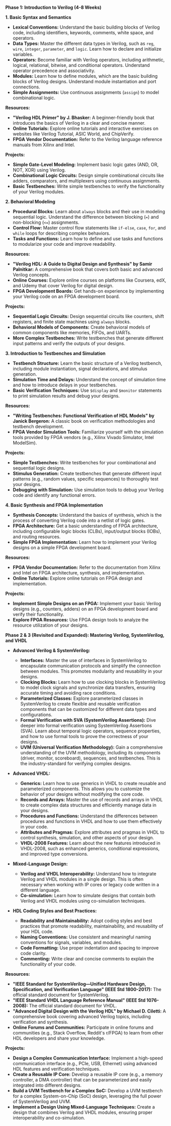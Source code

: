 **Phase 1: Introduction to Verilog (4-8 Weeks)**

**1. Basic Syntax and Semantics**

* **Lexical Conventions:** Understand the basic building blocks of Verilog code, including identifiers, keywords, comments, white space, and operators.
* **Data Types:** Master the different data types in Verilog, such as `reg`, `wire`, `integer`, `parameter`, and `logic`. Learn how to declare and initialize variables.
* **Operators:**  Become familiar with Verilog operators, including arithmetic, logical, relational, bitwise, and conditional operators. Understand operator precedence and associativity.
* **Modules:** Learn how to define modules, which are the basic building blocks of Verilog designs. Understand module instantiation and port connections.
* **Simple Assignments:**  Use continuous assignments (`assign`) to model combinational logic.

**Resources:**

* **"Verilog HDL Primer" by J. Bhasker:** A beginner-friendly book that introduces the basics of Verilog in a clear and concise manner.
* **Online Tutorials:** Explore online tutorials and interactive exercises on websites like Verilog Tutorial, ASIC World, and ChipVerify.
* **FPGA Vendor Documentation:** Refer to the Verilog language reference manuals from Xilinx and Intel.

**Projects:**

* **Simple Gate-Level Modeling:** Implement basic logic gates (AND, OR, NOT, XOR) using Verilog.
* **Combinational Logic Circuits:** Design simple combinational circuits like adders, comparators, and multiplexers using continuous assignments.
* **Basic Testbenches:** Write simple testbenches to verify the functionality of your Verilog modules.


**2. Behavioral Modeling**

* **Procedural Blocks:** Learn about `always` blocks and their use in modeling sequential logic. Understand the difference between blocking (`=`) and non-blocking (`<=`) assignments.
* **Control Flow:** Master control flow statements like `if-else`, `case`, `for`, and `while` loops for describing complex behaviors.
* **Tasks and Functions:**  Learn how to define and use tasks and functions to modularize your code and improve readability.

**Resources:**

* **"Verilog HDL: A Guide to Digital Design and Synthesis" by Samir Palnitkar:** A comprehensive book that covers both basic and advanced Verilog concepts.
* **Online Courses:** Explore online courses on platforms like Coursera, edX, and Udemy that cover Verilog for digital design.
* **FPGA Development Boards:** Get hands-on experience by implementing your Verilog code on an FPGA development board.

**Projects:**

* **Sequential Logic Circuits:** Design sequential circuits like counters, shift registers, and finite state machines using `always` blocks.
* **Behavioral Models of Components:** Create behavioral models of common components like memories, FIFOs, and UARTs.
* **More Complex Testbenches:** Write testbenches that generate different input patterns and verify the outputs of your designs.


**3.  Introduction to Testbenches and Simulation**

* **Testbench Structure:** Learn the basic structure of a Verilog testbench, including module instantiation, signal declarations, and stimulus generation.
* **Simulation Time and Delays:** Understand the concept of simulation time and how to introduce delays in your testbenches.
* **Basic Verification Techniques:**  Use `$display` and `$monitor` statements to print simulation results and debug your designs.

**Resources:**

* **"Writing Testbenches: Functional Verification of HDL Models" by Janick Bergeron:**  A classic book on verification methodologies and testbench development.
* **FPGA Vendor Simulation Tools:**  Familiarize yourself with the simulation tools provided by FPGA vendors (e.g., Xilinx Vivado Simulator, Intel ModelSim).

**Projects:**

* **Simple Testbenches:** Write testbenches for your combinational and sequential logic designs.
* **Stimulus Generation:** Create testbenches that generate different input patterns (e.g., random values, specific sequences) to thoroughly test your designs.
* **Debugging with Simulation:** Use simulation tools to debug your Verilog code and identify any functional errors.

**4.  Basic Synthesis and FPGA Implementation**

* **Synthesis Concepts:** Understand the basics of synthesis, which is the process of converting Verilog code into a netlist of logic gates.
* **FPGA Architecture:** Get a basic understanding of FPGA architecture, including configurable logic blocks (CLBs), input/output blocks (IOBs), and routing resources.
* **Simple FPGA Implementation:**  Learn how to implement your Verilog designs on a simple FPGA development board.

**Resources:**

* **FPGA Vendor Documentation:** Refer to the documentation from Xilinx and Intel on FPGA architecture, synthesis, and implementation.
* **Online Tutorials:** Explore online tutorials on FPGA design and implementation.

**Projects:**

* **Implement Simple Designs on an FPGA:**  Implement your basic Verilog designs (e.g., counters, adders) on an FPGA development board and verify their functionality.
* **Explore FPGA Resources:**  Use FPGA design tools to analyze the resource utilization of your designs.

**Phase 2 & 3 (Revisited and Expanded): Mastering Verilog, SystemVerilog, and VHDL**

* **Advanced Verilog & SystemVerilog:**
    * **Interfaces:**  Master the use of interfaces in SystemVerilog to encapsulate communication protocols and simplify the connection between modules. This promotes modularity and reusability in your designs.
    * **Clocking Blocks:**  Learn how to use clocking blocks in SystemVerilog to model clock signals and synchronize data transfers, ensuring accurate timing and avoiding race conditions.
    * **Parameterized Classes:**  Explore parameterized classes in SystemVerilog to create flexible and reusable verification components that can be customized for different data types and configurations.
    * **Formal Verification with SVA (SystemVerilog Assertions):**  Dive deeper into formal verification using SystemVerilog Assertions (SVA). Learn about temporal logic operators, sequence properties, and how to use formal tools to prove the correctness of your designs.
    * **UVM (Universal Verification Methodology):**  Gain a comprehensive understanding of the UVM methodology, including its components (driver, monitor, scoreboard), sequences, and testbenches. This is the industry-standard for verifying complex designs.

* **Advanced VHDL:**
    * **Generics:**  Learn how to use generics in VHDL to create reusable and parameterized components. This allows you to customize the behavior of your designs without modifying the core code.
    * **Records and Arrays:**  Master the use of records and arrays in VHDL to create complex data structures and efficiently manage data in your designs.
    * **Procedures and Functions:**  Understand the differences between procedures and functions in VHDL and how to use them effectively in your code.
    * **Attributes and Pragmas:**  Explore attributes and pragmas in VHDL to control synthesis, simulation, and other aspects of your design.
    * **VHDL-2008 Features:**  Learn about the new features introduced in VHDL-2008, such as enhanced generics, conditional expressions, and improved type conversions.

* **Mixed-Language Design:**
    * **Verilog and VHDL Interoperability:**  Understand how to integrate Verilog and VHDL modules in a single design. This is often necessary when working with IP cores or legacy code written in a different language.
    * **Co-simulation:**  Learn how to simulate designs that contain both Verilog and VHDL modules using co-simulation techniques.

* **HDL Coding Styles and Best Practices:**
    * **Readability and Maintainability:**  Adopt coding styles and best practices that promote readability, maintainability, and reusability of your HDL code.
    * **Naming Conventions:**  Use consistent and meaningful naming conventions for signals, variables, and modules.
    * **Code Formatting:**  Use proper indentation and spacing to improve code clarity.
    * **Commenting:**  Write clear and concise comments to explain the functionality of your code.

**Resources:**

* **"IEEE Standard for SystemVerilog—Unified Hardware Design, Specification, and Verification Language" (IEEE Std 1800-2017):**  The official standard document for SystemVerilog.
* **"IEEE Standard VHDL Language Reference Manual" (IEEE Std 1076-2008):**  The official standard document for VHDL.
* **"Advanced Digital Design with the Verilog HDL" by Michael D. Ciletti:**  A comprehensive book covering advanced Verilog topics, including verification and synthesis.
* **Online Forums and Communities:**  Participate in online forums and communities (e.g., Stack Overflow, Reddit's r/FPGA) to learn from other HDL developers and share your knowledge.

**Projects:**

* **Design a Complex Communication Interface:**  Implement a high-speed communication interface (e.g., PCIe, USB, Ethernet) using advanced HDL features and verification techniques.
* **Create a Reusable IP Core:**  Develop a reusable IP core (e.g., a memory controller, a DMA controller) that can be parameterized and easily integrated into different designs.
* **Build a UVM Testbench for a Complex SoC:**  Develop a UVM testbench for a complex System-on-Chip (SoC) design, leveraging the full power of SystemVerilog and UVM.
* **Implement a Design Using Mixed-Language Techniques:**  Create a design that combines Verilog and VHDL modules, ensuring proper interoperability and co-simulation.
